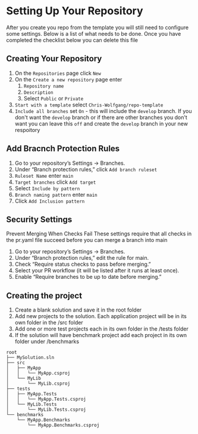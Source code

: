 # Setting Up Your Repository
After you create you repo from the template you will still need to configure some settings. 
Below is a list of what needs to be done. Once you have completed the checklist below you can delete this file

## Creating Your Repository

1. On the `Repositories` page click `New`
1. On the `Create a new repository` page enter
	1. `Repository name`
 	2. `Description`
  	3. Select `Public` or `Private`
1. `Start with a template` select `Chris-Wolfgang/repo-template`
1. `Include all branches` set `On` - this will include the `develop` branch. If you don't want the `develop` branch or if there are other branches you don't want you can leave this `off` and create the `develop` branch in your new respoitory


## Add Bracnch Protection Rules

1. Go to your repository’s Settings → Branches.
2. Under “Branch protection rules,” click `Add branch ruleset`
3. `Ruleset Name` enter `main`
4. `Target branches` click `Add target`
5. Select `Include by pattern`
6. `Branch naming pattern` enter `main`
7. Click `Add Inclusion pattern`


## Security Settings

Prevent Merging When Checks Fail
These settings require that all checks in the pr.yaml file succeed before you can merge a branch into main

1. Go to your repository’s Settings → Branches.
2. Under “Branch protection rules,” edit the rule for main.
3. Check “Require status checks to pass before merging.”
4. Select your PR workflow (it will be listed after it runs at least once).
5. Enable “Require branches to be up to date before merging.”


## Creating the project

1. Create a blank solution and save it in the root folder
2. Add new projects to the solution. Each application project will be in its own folder in the /src folder
3. Add one or more test projects each in its own folder in the /tests folder
4. If the solution will have benchmark project add each project in its own folder under /benchmarks

```
root
├── MySolution.sln
├── src
│   ├── MyApp
│   │   └── MyApp.csproj
│   └── MyLib
│       └── MyLib.csproj
├── tests
│   ├── MyApp.Tests
│   │   └── MyApp.Tests.csproj
│   └── MyLib.Tests
│       └── MyLib.Tests.csproj
└── benchmarks
    └── MyApp.Benchmarks
        └── MyApp.Benchmarks.csproj
```
